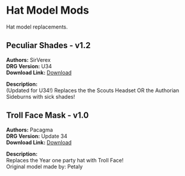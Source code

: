 # Hat Model Mods

Hat model replacements.

<!-- mod list -->

## Peculiar Shades - v1.2
**Authors:** SirVerex  
**DRG Version:** U34  
**Download Link:** [Download](https://github.com/ArcticEcho/DRG-Mods/raw/f11ace246f14acae6b5e0772d024a6b6cbc2282b/Visual/3D%20Model%20Replacement/Hats/Peculiar%20Shades%20-%20V1.2.zip)  

**Description:**  
(Updated for U34!) Replaces the the Scouts Headset OR the Authorian Sideburns with sick shades!

## Troll Face Mask - v1.0
**Authors:** Pacagma  
**DRG Version:** Update 34  
**Download Link:** [Download](https://github.com/ArcticEcho/DRG-Mods/raw/0a448e75e29245c8f364b8c0eb83383ead315c7b/Visual/3D%20Model%20Replacement/Hats/Troll%20Face%20Mask%20-%20V1.0%20_P.pak)  

**Description:**  
Replaces the Year one party hat with Troll Face!  
Original model made by: Petaly